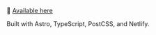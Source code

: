 👋 [Available here](https://roblettsdev.netlify.app/)

Built with Astro, TypeScript, PostCSS, and Netlify.

